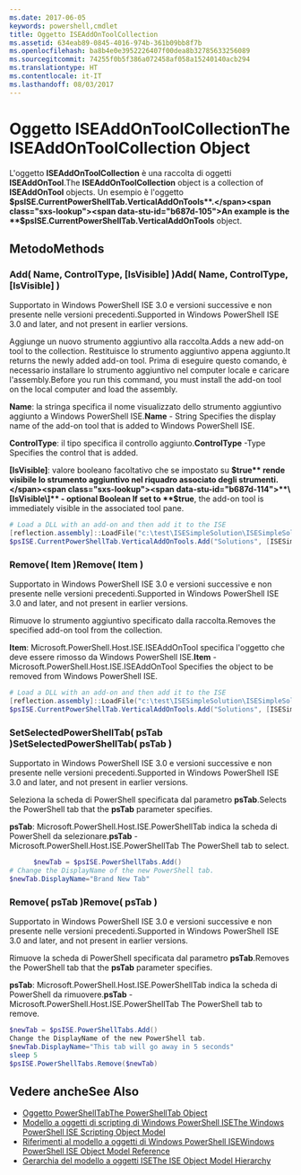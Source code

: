 ```yaml
---
ms.date: 2017-06-05
keywords: powershell,cmdlet
title: Oggetto ISEAddOnToolCollection
ms.assetid: 634eab89-0845-4016-974b-361b09bb8f7b
ms.openlocfilehash: ba8b4e0e3952226407f00dea8b32785633256089
ms.sourcegitcommit: 74255f0b5f386a072458af058a15240140acb294
ms.translationtype: HT
ms.contentlocale: it-IT
ms.lasthandoff: 08/03/2017
---
```

# <a name="the-iseaddontoolcollection-object"></a><span data-ttu-id="b687d-103">Oggetto ISEAddOnToolCollection</span><span class="sxs-lookup"><span data-stu-id="b687d-103">The ISEAddOnToolCollection Object</span></span>
  <span data-ttu-id="b687d-104">L'oggetto **ISEAddOnToolCollection** è una raccolta di oggetti **ISEAddOnTool**.</span><span class="sxs-lookup"><span data-stu-id="b687d-104">The **ISEAddOnToolCollection** object is a collection of **ISEAddOnTool** objects.</span></span> <span data-ttu-id="b687d-105">Un esempio è l'oggetto **$psISE.CurrentPowerShellTab.VerticalAddOnTools**.</span><span class="sxs-lookup"><span data-stu-id="b687d-105">An example is the **$psISE.CurrentPowerShellTab.VerticalAddOnTools** object.</span></span>

## <a name="methods"></a><span data-ttu-id="b687d-106">Metodo</span><span class="sxs-lookup"><span data-stu-id="b687d-106">Methods</span></span>

### <a name="add-name-controltype-isvisible-"></a><span data-ttu-id="b687d-107">Add\( Name, ControlType, \[IsVisible\] \)</span><span class="sxs-lookup"><span data-stu-id="b687d-107">Add\( Name, ControlType, \[IsVisible\] \)</span></span>
  <span data-ttu-id="b687d-108">Supportato in Windows PowerShell ISE 3.0 e versioni successive e non presente nelle versioni precedenti.</span><span class="sxs-lookup"><span data-stu-id="b687d-108">Supported in Windows PowerShell ISE 3.0 and later, and not present in earlier versions.</span></span> 

 <span data-ttu-id="b687d-109">Aggiunge un nuovo strumento aggiuntivo alla raccolta.</span><span class="sxs-lookup"><span data-stu-id="b687d-109">Adds a new add-on tool to the collection.</span></span> <span data-ttu-id="b687d-110">Restituisce lo strumento aggiuntivo appena aggiunto.</span><span class="sxs-lookup"><span data-stu-id="b687d-110">It returns the newly added add-on tool.</span></span> <span data-ttu-id="b687d-111">Prima di eseguire questo comando, è necessario installare lo strumento aggiuntivo nel computer locale e caricare l'assembly.</span><span class="sxs-lookup"><span data-stu-id="b687d-111">Before you run this command, you must install the add-on tool on the local computer and load the assembly.</span></span>

 <span data-ttu-id="b687d-112">**Name**: la stringa specifica il nome visualizzato dello strumento aggiuntivo aggiunto a Windows PowerShell ISE.</span><span class="sxs-lookup"><span data-stu-id="b687d-112">**Name** - String Specifies the display name of the add-on tool that is added to Windows PowerShell ISE.</span></span>

 <span data-ttu-id="b687d-113">**ControlType**: il tipo specifica il controllo aggiunto.</span><span class="sxs-lookup"><span data-stu-id="b687d-113">**ControlType** -Type Specifies the control that is added.</span></span>

 <span data-ttu-id="b687d-114">**\[IsVisible\]**: valore booleano facoltativo che se impostato su **$true** rende visibile lo strumento aggiuntivo nel riquadro associato degli strumenti.</span><span class="sxs-lookup"><span data-stu-id="b687d-114">**\[IsVisible\]** - optional Boolean If set to **$true**, the add-on tool is immediately visible in the associated tool pane.</span></span>

```powershell
# Load a DLL with an add-on and then add it to the ISE
[reflection.assembly]::LoadFile("c:\test\ISESimpleSolution\ISESimpleSolution.dll")
$psISE.CurrentPowerShellTab.VerticalAddOnTools.Add("Solutions", [ISESimpleSolution.Solution], $true)
```

### <a name="remove-item-"></a><span data-ttu-id="b687d-115">Remove\( Item \)</span><span class="sxs-lookup"><span data-stu-id="b687d-115">Remove\( Item \)</span></span>
  <span data-ttu-id="b687d-116">Supportato in Windows PowerShell ISE 3.0 e versioni successive e non presente nelle versioni precedenti.</span><span class="sxs-lookup"><span data-stu-id="b687d-116">Supported in Windows PowerShell ISE 3.0 and later, and not present in earlier versions.</span></span> 

 <span data-ttu-id="b687d-117">Rimuove lo strumento aggiuntivo specificato dalla raccolta.</span><span class="sxs-lookup"><span data-stu-id="b687d-117">Removes the specified add-on tool from the collection.</span></span>

 <span data-ttu-id="b687d-118">**Item**: Microsoft.PowerShell.Host.ISE.ISEAddOnTool specifica l'oggetto che deve essere rimosso da Windows PowerShell ISE.</span><span class="sxs-lookup"><span data-stu-id="b687d-118">**Item** - Microsoft.PowerShell.Host.ISE.ISEAddOnTool Specifies the object to be removed from Windows PowerShell ISE.</span></span>

```powershell
# Load a DLL with an add-on and then add it to the ISE
[reflection.assembly]::LoadFile("c:\test\ISESimpleSolution\ISESimpleSolution.dll")
$psISE.CurrentPowerShellTab.VerticalAddOnTools.Add("Solutions", [ISESimpleSolution.Solution], $true)
```

### <a name="setselectedpowershelltab-pstab-"></a><span data-ttu-id="b687d-119">SetSelectedPowerShellTab\( psTab \)</span><span class="sxs-lookup"><span data-stu-id="b687d-119">SetSelectedPowerShellTab\( psTab \)</span></span>
  <span data-ttu-id="b687d-120">Supportato in Windows PowerShell ISE 3.0 e versioni successive e non presente nelle versioni precedenti.</span><span class="sxs-lookup"><span data-stu-id="b687d-120">Supported in Windows PowerShell ISE 3.0 and later, and not present in earlier versions.</span></span> 

 <span data-ttu-id="b687d-121">Seleziona la scheda di PowerShell specificata dal parametro **psTab**.</span><span class="sxs-lookup"><span data-stu-id="b687d-121">Selects the PowerShell tab that the **psTab** parameter specifies.</span></span>

 <span data-ttu-id="b687d-122">**psTab**: Microsoft.PowerShell.Host.ISE.PowerShellTab indica la scheda di PowerShell da selezionare.</span><span class="sxs-lookup"><span data-stu-id="b687d-122">**psTab** - Microsoft.PowerShell.Host.ISE.PowerShellTab The PowerShell tab to select.</span></span>

```powershell
      $newTab = $psISE.PowerShellTabs.Add()
# Change the DisplayName of the new PowerShell tab. 
$newTab.DisplayName="Brand New Tab"
```

### <a name="remove-pstab-"></a><span data-ttu-id="b687d-123">Remove\( psTab \)</span><span class="sxs-lookup"><span data-stu-id="b687d-123">Remove\( psTab \)</span></span>
  <span data-ttu-id="b687d-124">Supportato in Windows PowerShell ISE 3.0 e versioni successive e non presente nelle versioni precedenti.</span><span class="sxs-lookup"><span data-stu-id="b687d-124">Supported in Windows PowerShell ISE 3.0 and later, and not present in earlier versions.</span></span> 

 <span data-ttu-id="b687d-125">Rimuove la scheda di PowerShell specificata dal parametro **psTab**.</span><span class="sxs-lookup"><span data-stu-id="b687d-125">Removes the PowerShell tab that the **psTab** parameter specifies.</span></span>

 <span data-ttu-id="b687d-126">**psTab**: Microsoft.PowerShell.Host.ISE.PowerShellTab indica la scheda di PowerShell da rimuovere.</span><span class="sxs-lookup"><span data-stu-id="b687d-126">**psTab** - Microsoft.PowerShell.Host.ISE.PowerShellTab The PowerShell tab to remove.</span></span>

```powershell
$newTab = $psISE.PowerShellTabs.Add()
Change the DisplayName of the new PowerShell tab. 
$newTab.DisplayName="This tab will go away in 5 seconds" 
sleep 5 
$psISE.PowerShellTabs.Remove($newTab)
```

## <a name="see-also"></a><span data-ttu-id="b687d-127">Vedere anche</span><span class="sxs-lookup"><span data-stu-id="b687d-127">See Also</span></span>
- [<span data-ttu-id="b687d-128">Oggetto PowerShellTab</span><span class="sxs-lookup"><span data-stu-id="b687d-128">The PowerShellTab Object</span></span>](The-PowerShellTab-Object.md) 
- [<span data-ttu-id="b687d-129">Modello a oggetti di scripting di Windows PowerShell ISE</span><span class="sxs-lookup"><span data-stu-id="b687d-129">The Windows PowerShell ISE Scripting Object Model</span></span>](The-Windows-PowerShell-ISE-Scripting-Object-Model.md) 
- [<span data-ttu-id="b687d-130">Riferimenti al modello a oggetti di Windows PowerShell ISE</span><span class="sxs-lookup"><span data-stu-id="b687d-130">Windows PowerShell ISE Object Model Reference</span></span>](Windows-PowerShell-ISE-Object-Model-Reference.md) 
- [<span data-ttu-id="b687d-131">Gerarchia del modello a oggetti ISE</span><span class="sxs-lookup"><span data-stu-id="b687d-131">The ISE Object Model Hierarchy</span></span>](The-ISE-Object-Model-Hierarchy.md)

  
